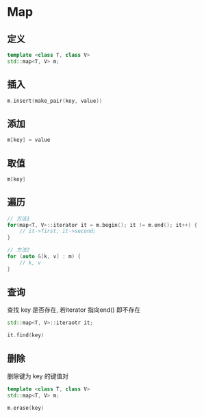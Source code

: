 <!--
 * @Description: 
 * @Version: 1.0
 * @Author: DaLao
 * @Email:  
 * @Date: 2021-08-18 16:22:55
 * @LastEditors: daLao
 * @LastEditTime: 2023-04-17 16:26:12
-->

# Map

## 定义

```c++
template <class T, class V>
std::map<T, V> m;
```

## 插入

```c++
m.insert(make_pair(key, value))
```

## 添加

```c++
m[key] = value
```

## 取值

```c++
m[key]
```

## 遍历

```c++
// 方法1
for(map<T, V>::iterator it = m.begin(); it != m.end(); it++) {
    // it->first, it->second;
}

// 方法2
for (auto &[k, v] : m) {
    // k, v
}
```

## 查询

查找 key 是否存在, 若iterator 指向end() 即不存在

```c++
std::map<T, V>::iteraotr it;

it.find(key)
```

## 删除

删除键为 key 的键值对

```c++
template <class T, class V>
std::map<T, V> m;

m.erase(key)
```
